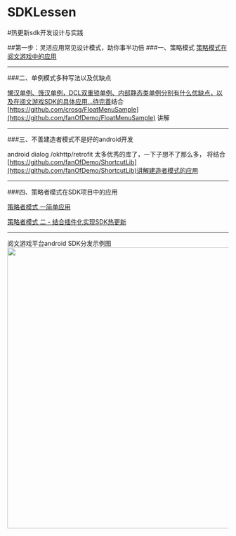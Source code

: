 # SDKLessen
#热更新sdk开发设计与实践




##第一步：灵活应用常见设计模式，助你事半功倍
###一、策略模式
[策略模式在阅文游戏中的应用](http://fanofdemo.github.io/2016/06/14/%E4%BC%81%E4%B8%9Asdk%E5%BC%80%E5%8F%91%E4%B8%8E%E5%AE%9E%E8%B7%B5/)

***

###二、单例模式多种写法以及优缺点

[懒汉单例、饿汉单例，DCL双重锁单例、内部静态类单例分别有什么优缺点，以及在阅文游戏SDK的具体应用...待完善]()结合[https://github.com/crosg/FloatMenuSample](https://github.com/fanOfDemo/FloatMenuSample) 讲解

***

###三、不善建造者模式不是好的android开发

android dialog /okhttp/retrofit 太多优秀的库了，一下子想不了那么多，
将结合[https://github.com/fanOfDemo/ShortcutLib](https://github.com/fanOfDemo/ShortcutLib)讲解建造者模式的应用

***

###四、策略者模式在SDK项目中的应用

[策略者模式 一简单应用](http://wengyiming.cn/2016/06/14/android%E4%B8%AD%E5%B8%B8%E7%94%A8%E7%9A%84%E8%AE%BE%E8%AE%A1%E6%A8%A1%E5%BC%8F%E8%AE%B2%E8%A7%A3%EF%BC%88%E4%B8%80%EF%BC%89%E2%80%94%E2%80%94%E7%AD%96%E7%95%A5%E8%80%85%E6%A8%A1%E5%BC%8F/)

[策略者模式 二 - 结合插件化实现SDK热更新](http://wengyiming.cn/2016/10/21/%E7%83%AD%E6%9B%B4%E6%96%B0SDK%E7%9A%84%E8%AE%BE%E8%AE%A1%E4%B8%8E%E5%AE%9E%E8%B7%B5/)


***

阅文游戏平台android SDK分发示例图
<img src="https://github.com/fanOfDemo/HotUpdateSDK/blob/master/picture/yuewengameSDK.png?raw=true" width="640" />


